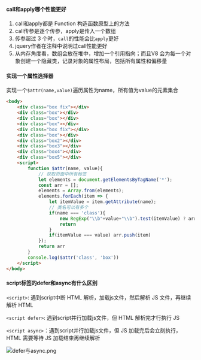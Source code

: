 #### call和apply哪个性能更好

1. call和apply都是 Function 构造函数原型上的方法
2. call传参是逐个传参，apply是传入一个数组
3. 传参超过 3 个时，`call`的性能会比`apply`更好
4. jquery作者在注释中说明过call性能更好
5. 从内存角度看，数组会放在堆中，增加一个引用指向；而且V8 会为每一个对象创建一个隐藏类，记录对象的属性布局，包括所有属性和偏移量

#### 实现一个属性选择器

实现一个`$attr(name,value)`遍历属性为name，所有值为value的元素集合

```html
<body>
    <div class="box fix"></div>
    <div class="box"></div>
    <div class="box"></div>
    <div class="box"></div>
    <div class="box fix"></div>
    <div class="box"></div>
    <div class="box2"></div>
    <div class="box3"></div>
    <div class="box4"></div>
    <div class="box5"></div>
    <script>
        function $attr(name, value){
            // 获取页面中所有标签
            let elements = document.getElementsByTagName('*');
            const arr = [];
            elements = Array.from(elements);
            elements.forEach(item => {
                let itemValue = item.getAttribute(name);
                // 类名可以有多个
                if(name === 'class'){
                    new RegExp("\\b"+value+"\\b").test(itemValue) ? arr.push(item) : null;
                    return
                }
                if(itemValue === value) arr.push(item)
            });
            return arr 
        }
        console.log($attr('class', 'box'))
    </script>
</body>
```

#### script标签的defer和async有什么区别

`<script>`: 遇到script中断 HTML 解析，加载js文件，然后解析 JS 文件，再继续解析 HTML

`<script defer>`: 遇到script并行加载js文件，但 HTML 解析完才行执行 JS

`<script async>`：遇到script并行加载js文件，但 JS 加载完后会立刻执行，HTML 需要等待 JS 加载结束再继续解析

![defer与async.png](https://github.com/fltenwall/JavaScript_Interview_Everything/blob/main/notes/JavaScript/imgs/defer%E4%B8%8Easync.png)